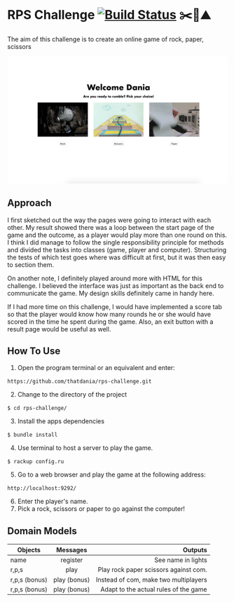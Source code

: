 # RPS Challenge [![Build Status](https://travis-ci.org/thatdania/rps-challenge.svg?branch=master)](https://travis-ci.org/thatdania/rps-challenge) ✂️📃⛰

The aim of this challenge is to create an online game of rock, paper, scissors



![](images/Screen%20Shot%202017-11-12%20at%2022.07.51.png)

## Approach

I first sketched out the way the pages were going to interact with each other. My
result showed there was a loop between the start page of the game and the outcome, as a player would play more than one round on this. I think I did manage to follow the single responsibility principle for methods and divided the tasks into classes (game, player and computer). Structuring the tests of which test goes where was difficult at first, but it was then easy to section them.

On another note, I definitely played around more with HTML for this challenge. I believed the interface was just as important as the back end to communicate the
game. My design skills definitely came in handy here.

If I had more time on this challenge, I would have implemented a score tab so
that the player would know how many rounds he or she would have scored in the
time he spent during the game. Also, an exit button with a result page would be
useful as well.

## How To Use 

1. Open the program terminal or an equivalent and enter:
```
https://github.com/thatdania/rps-challenge.git
```
2. Change to the directory of the project 
```
$ cd rps-challenge/
```
3. Install the apps dependencies
```
$ bundle install
```
4. Use terminal to host a server to play the game.
```
$ rackup config.ru
```
5. Go to a web browser and play the game at the following address:
```
http://localhost:9292/
```
6. Enter the player's name.
7. Pick a rock, scissors or paper to go against the computer! 


## Domain Models

| Objects       | Messages          | Outputs                               |
| ------------- |:-----------------:| -------------------------------------:|
| name          | register          | See name in lights                    |
| r,p,s         | play              | Play rock paper scissors against com. |
| r,p,s (bonus) | play (bonus)      | Instead of com, make two multiplayers |
| r,p,s (bonus) | play (bonus)      | Adapt to the actual rules of the game |
